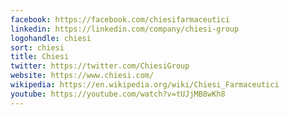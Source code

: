 ```yaml
---
facebook: https://facebook.com/chiesifarmaceutici
linkedin: https://linkedin.com/company/chiesi-group
logohandle: chiesi
sort: chiesi
title: Chiesi
twitter: https://twitter.com/ChiesiGroup
website: https://www.chiesi.com/
wikipedia: https://en.wikipedia.org/wiki/Chiesi_Farmaceutici
youtube: https://youtube.com/watch?v=tUJjMB8wKh8
---
```


